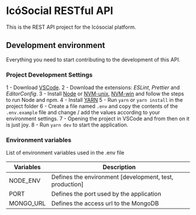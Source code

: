 # IcóSocial RESTful API

This is the REST API project for the Icósocial platform.

## Development environment

Everything you need to start contributing to the development of this API.

### Project Development Settings

1 - Download [VSCode](https://code.visualstudio.com/).
2 - Download the extensions: _ESLint_, _Prettier_ and _EditorConfig_.
3 - Install [Node](https://nodejs.org/en/) or [NVM-unix](https://github.com/nvm-sh/nvm), [NVM-win](https://github.com/coreybutler/nvm-windows)
and follow the steps to run Node and npm.
4 - Install [YARN](https://classic.yarnpkg.com/pt-BR/docs/install)
5 - Run ```yarn``` or ```yarn install``` in the project folder
6 - Create a file named ```.env``` and copy the contents of the ```.env.example``` file and change / add the values ​​according to your environment settings.
7 - Opening the project in VSCode and from then on it is just joy.
8 - Run ```yarn dev``` to start the application.

### Environment variables

List of environment variables used in the .env file

| Variables | Description                                             |
|-----------|---------------------------------------------------------|
| NODE_ENV  | Defines the environment [development, test, production] |
| PORT      | Defines the port used by the application                |
| MONGO_URL | Defines the access url to the MongoDB                   |
